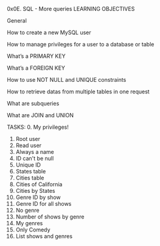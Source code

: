 0x0E. SQL - More queries
LEARNING OBJECTIVES

General


How to create a new MySQL user

How to manage privileges for a user to a database or table


What’s a PRIMARY KEY


What’s a FOREIGN KEY


How to use NOT NULL and UNIQUE constraints


How to retrieve datas from multiple tables in one request


What are subqueries


What are JOIN and UNION

TASKS:
0. My privileges!
1. Root user
2. Read user
3. Always a name
4. ID can't be null
5. Unique ID
6. States table
7. Cities table
8. Cities of California
9. Cities by States
10. Genre ID by show
11. Genre ID for all shows
12. No genre
13. Number of shows by genre
14. My genres
15. Only Comedy
16. List shows and genres
